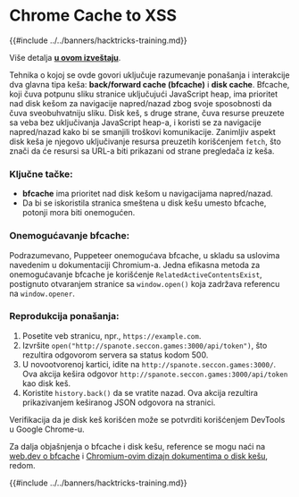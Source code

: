# Chrome Cache to XSS

{{#include ../../banners/hacktricks-training.md}}

Više detalja [**u ovom izveštaju**](https://blog.arkark.dev/2022/11/18/seccon-en/#web-spanote).

Tehnika o kojoj se ovde govori uključuje razumevanje ponašanja i interakcije dva glavna tipa keša: **back/forward cache (bfcache)** i **disk cache**. Bfcache, koji čuva potpunu sliku stranice uključujući JavaScript heap, ima prioritet nad disk kešom za navigacije napred/nazad zbog svoje sposobnosti da čuva sveobuhvatniju sliku. Disk keš, s druge strane, čuva resurse preuzete sa veba bez uključivanja JavaScript heap-a, i koristi se za navigacije napred/nazad kako bi se smanjili troškovi komunikacije. Zanimljiv aspekt disk keša je njegovo uključivanje resursa preuzetih korišćenjem `fetch`, što znači da će resursi sa URL-a biti prikazani od strane pregledača iz keša.

### Ključne tačke:

- **bfcache** ima prioritet nad disk kešom u navigacijama napred/nazad.
- Da bi se iskoristila stranica smeštena u disk kešu umesto bfcache, potonji mora biti onemogućen.

### Onemogućavanje bfcache:

Podrazumevano, Puppeteer onemogućava bfcache, u skladu sa uslovima navedenim u dokumentaciji Chromium-a. Jedna efikasna metoda za onemogućavanje bfcache je korišćenje `RelatedActiveContentsExist`, postignuto otvaranjem stranice sa `window.open()` koja zadržava referencu na `window.opener`.

### Reprodukcija ponašanja:

1. Posetite veb stranicu, npr., `https://example.com`.
2. Izvršite `open("http://spanote.seccon.games:3000/api/token")`, što rezultira odgovorom servera sa status kodom 500.
3. U novootvorenoj kartici, idite na `http://spanote.seccon.games:3000/`. Ova akcija kešira odgovor `http://spanote.seccon.games:3000/api/token` kao disk keš.
4. Koristite `history.back()` da se vratite nazad. Ova akcija rezultira prikazivanjem keširanog JSON odgovora na stranici.

Verifikacija da je disk keš korišćen može se potvrditi korišćenjem DevTools u Google Chrome-u.

Za dalja objašnjenja o bfcache i disk kešu, reference se mogu naći na [web.dev o bfcache](https://web.dev/i18n/en/bfcache/) i [Chromium-ovim dizajn dokumentima o disk kešu](https://www.chromium.org/developers/design-documents/network-stack/disk-cache/), redom.

{{#include ../../banners/hacktricks-training.md}}
